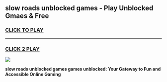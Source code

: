 
## slow roads unblocked games - Play Unblocked Gmaes & Free
<h3>
<a href="https://news.freeplayer.one?title=slow_roads_unblocked_games&ref=23F">CLICK TO PLAY</a></h3>
<hr>

<h3>
<a href="https://news.freeplayer.one?title=slow_roads_unblocked_games&ref=23F">CLICK 2 PLAY</a>
  
</h3>

<a href="https://news.freeplayer.one?title=slow_roads_unblocked_games&ref=23F/"><img src="https://clearcache.store/games.png"></a>


**slow roads unblocked games games unblocked: Your Gateway to Fun and Accessible Online Gaming**
